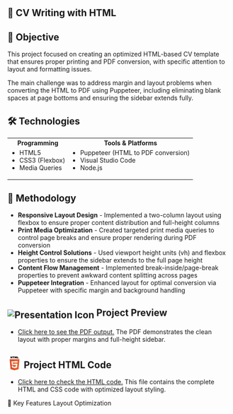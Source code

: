 <div>
  <h2>🚀 CV Writing with HTML</h2>
</div>
<h2>🎯 Objective</h2>
<p>This project focused on creating an optimized HTML-based CV template that ensures proper printing and PDF conversion, with specific attention to layout and formatting issues.</p>
<p>The main challenge was to address margin and layout problems when converting the HTML to PDF using Puppeteer, including eliminating blank spaces at page bottoms and ensuring the sidebar extends fully.</p>
<div>
  <h2>🛠️ Technologies</h2>
  <table>
    <tr>
      <td align="center"><b>Programming</b></td>
      <td align="center"><b>Tools & Platforms</b></td>
    </tr>
    <tr>
      <td align="left" valign="top">
        <ul style="margin-top: 0; padding-left: 20px; text-align: left;">
          <li>HTML5</li>
          <li>CSS3 (Flexbox)</li>
          <li>Media Queries</li>
        </ul>
      <td align="left" valign="top">
        <ul style="margin-top: 0; padding-left: 20px; text-align: left;">
          <li>Puppeteer (HTML to PDF conversion)</li>
          <li>Visual Studio Code</li>
          <li>Node.js</li>
        </ul>
      </td>
    </tr>
  </table>
</div>
<div>
  <h2>📜 Methodology</h2>
  <ul>
    <li><strong>Responsive Layout Design</strong> - Implemented a two-column layout using flexbox to ensure proper content distribution and full-height columns</li>
    <li><strong>Print Media Optimization</strong> - Created targeted print media queries to control page breaks and ensure proper rendering during PDF conversion</li>
    <li><strong>Height Control Solutions</strong> - Used viewport height units (vh) and flexbox properties to ensure the sidebar extends to the full page height</li>
    <li><strong>Content Flow Management</strong> - Implemented break-inside/page-break properties to prevent awkward content splitting across pages</li>
    <li><strong>Puppeteer Integration</strong> - Enhanced layout for optimal conversion via Puppeteer with specific margin and background handling</li>
  </ul>
</div>
<div>
  <h2><img src="https://raw.githubusercontent.com/Tarikul-Islam-Anik/Animated-Fluent-Emojis/master/Emojis/Objects/Clipboard.png" alt="Presentation Icon" width="32" height="32" style="vertical-align: -0.25em;"> Project Preview</h2>
  <ul>
    <li><a href="Guillermo_Ibanez_CV.pdf">Click here to see the PDF output.</a> The PDF demonstrates the clean layout with proper margins and full-height sidebar.</li>
  </ul>
</div>
<div>
 <h2><img src="https://raw.githubusercontent.com/devicons/devicon/master/icons/html5/html5-original-wordmark.svg" alt="HTML5 Icon" width="32" height="32" style="vertical-align: -0.25em;"> Project HTML Code</h2>
  <ul>
    <li><a href="updated-cv.html">Click here to check the HTML code.</a> This file contains the complete HTML and CSS code with optimized layout styling.</li>
  </ul>
</div>
🔑 Key Features
Layout Optimization

